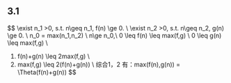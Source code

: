 ## 3.1

$$
\exist n_1 >0, s.t. n\geq n_1, f(n) \ge 0. \\
\exist n_2 >0, s.t. n\geq n_2, g(n) \ge 0. \\
n_0 = max(n_1,n_2) \\
n\ge n_0,\\
0 \leq f(n) \leq max(f,g) \\
0 \leq g(n) \leq max(f,g) \\
1. f(n)+g(n) \leq 2max(f,g) \\
2. max(f,g) \leq 2(f(n)+g(n)) \\
综合1，2 有：max(f(n),g(n)) = \Theta(f(n)+g(n))
$$

